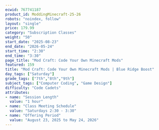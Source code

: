 ```yaml
---
ecwid: 767741187
product_id: ModdingMinecraft-25-26
robots: "noindex, follow"
layout: "single"
price: 179.99
category: "Subscription Classes"
weight: "50"
start_date: "2025-08-23"
end_date: "2026-05-24"
start_time: "2:30"
end_time: "3:30"
page_title: "Mod Craft: Code Your Own Minecraft Mods"
featured: 159
title: "Mod Craft: Code Your Own Minecraft Mods | Blue Ridge Boost"
day_tags: ["Saturday"]
grade_tags: ["7th","8th","9th"]
subject_tags: ["Computer Coding", "Game Design"]
difficulty: "Code Cadets"
attributes:
- name: "Session Length"
  value: "1 hour"
- name: "Class Meeting Schedule"
  value: "Saturdays 2:30 - 3:30"
- name: "Offering Period"
  value: "August 23, 2025 to May 24, 2026"
---
```

